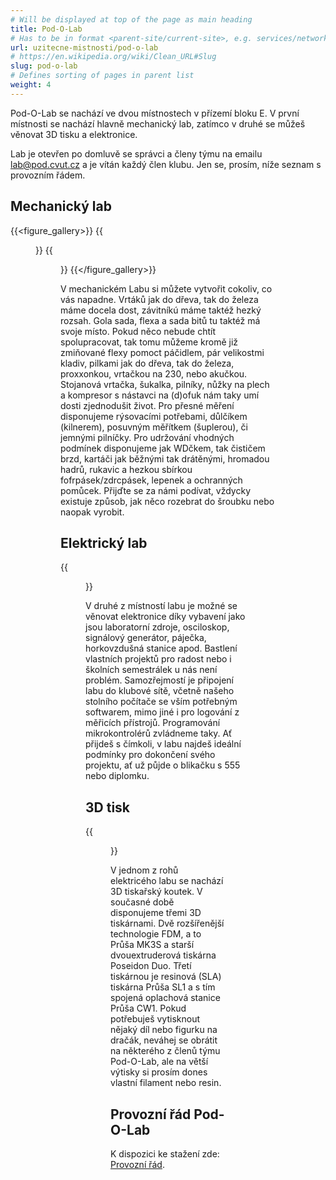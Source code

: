 ```yaml
---
# Will be displayed at top of the page as main heading
title: Pod-O-Lab
# Has to be in format <parent-site/current-site>, e.g. services/network (notice missing slash at the beginning)
url: uzitecne-mistnosti/pod-o-lab
# https://en.wikipedia.org/wiki/Clean_URL#Slug
slug: pod-o-lab
# Defines sorting of pages in parent list
weight: 4
---
```


Pod-O-Lab se nachází ve dvou místnostech v přízemí bloku E. V první místnosti se nachází hlavně mechanický lab, zatímco v druhé se můžeš věnovat 3D tisku a elektronice.

Lab je otevřen po domluvě se správci a členy týmu na emailu [lab@pod.cvut.cz](mailto:lab@pod.cvut.cz) a je vítán každý člen klubu. Jen se, prosím, níže seznam s provozním řádem.

## Mechanický lab

{{<figure_gallery>}}
    {{<figure src="images/useful-rooms/pod-o-lab/mechlab_1.jpg" alt="Mechanical lab">}}
    {{<figure src="images/useful-rooms/pod-o-lab/mechlab_2.jpg" alt="Mechanical lab">}}
{{</figure_gallery>}}

V mechanickém Labu si můžete vytvořit cokoliv, co vás napadne. Vrtáků jak do dřeva, tak do železa máme docela dost, závitníkú máme taktéž hezký rozsah. Gola sada, flexa a sada bitů tu taktéž má svoje místo. Pokud něco nebude chtít spolupracovat, tak tomu můžeme kromě již zmiňované flexy pomoct páčidlem, pár velikostmi kladiv, pilkami jak do dřeva, tak do železa, proxxonkou, vrtačkou na 230, nebo akučkou.
Stojanová vrtačka, šukalka, pilníky, nůžky na plech a kompresor s nástavci na (d)ofuk nám taky umí dosti zjednodušit život. Pro přesné měření disponujeme rýsovacími potřebami, důlčíkem (kilnerem), posuvným měřítkem (šuplerou), či jemnými pilníčky. Pro udržování vhodných podmínek disponujeme jak WDčkem, tak čističem brzd, kartáči jak běžnými tak drátěnými, hromadou hadrů, rukavic a hezkou sbírkou fofrpásek/zdrcpásek, lepenek a ochranných pomůcek. Přijďte se za námi podívat, vždycky existuje způsob, jak něco rozebrat do šroubku nebo naopak vyrobit.

## Elektrický lab

{{<figure src="images/useful-rooms/pod-o-lab/ellab.jpg" alt="Electrical lab" imgop="rt_fit">}}

V druhé z místností labu je možné se věnovat elektronice díky vybavení jako jsou laboratorní zdroje, osciloskop, signálový generátor, páječka, horkovzdušná stanice apod. Bastlení vlastních projektů pro radost nebo i školních semestrálek u nás není problém. Samozřejmostí je připojení labu do klubové sítě, včetně našeho stolního počítače se vším potřebným softwarem, mimo jiné i pro logování z měřicích přístrojů. Programování mikrokontrolérů zvládneme taky. Ať přijdeš s čímkoli, v labu najdeš ideální podmínky pro dokončení svého projektu, ať už půjde o blikačku s 555 nebo diplomku.

## 3D tisk

{{<figure src="images/useful-rooms/pod-o-lab/3dprint.jpg" alt="3D printing" imgop="rt_fit">}}

V jednom z rohů elektricého labu se nachází 3D tiskařský koutek. V současné době disponujeme třemi 3D tiskárnami. Dvě rozšířenější technologie FDM, a to Průša MK3S a starší dvouextruderová tiskárna Poseidon Duo. Třetí tiskárnou je resinová (SLA) tiskárna Průša SL1 a s tím spojená oplachová stanice Průša CW1. Pokud potřebuješ vytisknout nějaký díl nebo figurku na dračák, neváhej se obrátit na některého z členů týmu Pod-O-Lab, ale na větší výtisky si prosím dones vlastní filament nebo resin. 

## Provozní řád Pod-O-Lab

K dispozici ke stažení zde: [Provozní řád](https://s3.pod.cvut.cz/common/provozni_rady/pod_o_lab/provozni_rad_pod_o_lab_cz.pdf).
